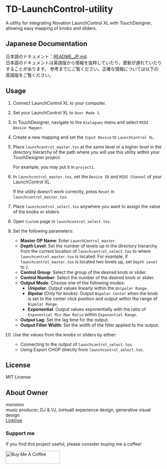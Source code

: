 # TD-LaunchControl-utility
A utility for integrating Novation LaunchControl XL with TouchDesigner, allowing easy mapping of knobs and sliders.

## Japanese Documentation
日本語のドキュメント：[README_JP.md](README_JP.md). <br>
日本語のドキュメントは英語版から情報を抜粋していたり、更新が遅れていたりすることがあります。
参考までにご覧ください。正確な情報については以下の英語版をご覧ください。

## Usage

1. Connect LaunchControl XL to your computer.

2. Set your LaunchControl XL to `User Mode 1`.

3. In TouchDesigner, navigate to the `Dialogues` menu and select `MIDI Device Mapper`.

4. Create a new mapping and set the `Input Device` to `LaunchControl XL`.

5. Place `launchcontrol_master.tox` at the same level or a higher level in the directory hierarchy of the path where you will use this utility within your TouchDesigner project.

    For example, you may put it in `project1`.

6. In `launchcontrol_master.tox`, set the `Device ID` and `MIDI Channel` of your LaunchControl XL.

    If the utility doesn't work correctly, press `Reset` in `launchcontrol_master.tox`.

7. Place `launchcontrol_select.tox` anywhere you want to assign the value of the knobs or sliders.

8. Open `Custom` page in `launchcontrol_select.tox`.

9. Set the following parameters:

    - **Master OP Name**: Enter `LaunchControl_master`.
    - **Depth Level**: Set the number of levels up in the directory hierarchy from the current location of `launchcontrol_select.tox` to where `launchcontrol_master.tox` is located. For example, if `launchcontrol_master.tox` is located two levels up, set `Depth Level` to `2`.
    - **Control Group**: Select the group of the desired knob or slider.
    - **Control Number**: Select the number of the desired knob or slider.
    - **Output Mode**: Choose one of the following modes:
        - **Unipolar**: Output values linearly within the `Unipolar Range`.
        - **Bipolar** (Only for knobs): Output `Bipolar Center` when the knob is set to the center click position and output within the range of `Bipolar Range`.
        - **Exponential**: Output values exponentially with the ratio of `Exponential Min-Max Ratio` within `Exponential Range`.
    - **Output Lag**: Set the lag time for the output.
    - **Output Filter Width**: Set the width of the filter applied to the output.

10. Use the values from the knobs or sliders by either:

    - Connecting to the output of `launchcontrol_select.tox`.
    - Using Export CHOP directly from `launchcontrol_select.tox`.

## License
MIT License

## About Owner
monoton  
music producer, DJ & VJ, (virtual) experience design, generative visual design  
[Linktree](https://linktr.ee/monoton)

### Support me
If you find this project useful, please consider buying me a coffee!

<a href="https://www.buymeacoffee.com/monoton" target="_blank"><img src="https://cdn.buymeacoffee.com/buttons/default-orange.png" alt="Buy Me A Coffee" height="41" width="174"></a>
